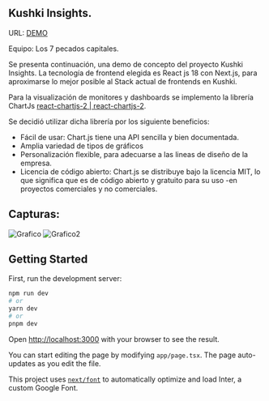 ## Kushki Insights.
URL: [DEMO](http://kushki-analytics-front.s3-website-us-east-1.amazonaws.com/)

Equipo: Los 7 pecados capitales.

Se presenta continuación, una demo de concepto del proyecto Kushki Insights.
La tecnología de frontend elegida es React js 18 con  Next.js, para aproximarse lo mejor posible al Stack actual de frontends en Kushki. 

Para la visualización de monitores y dashboards se implemento la librería ChartJs [react-chartjs-2 | react-chartjs-2](https://react-chartjs-2.js.org/).

Se decidió utilizar dicha librería por los siguiente beneficios:

- Fácil de usar: Chart.js tiene una API sencilla y bien documentada.
- Amplia variedad de tipos de gráficos
- Personalización flexible, para adecuarse a las lineas de diseño de la empresa.
- Licencia de código abierto: Chart.js se distribuye bajo la licencia MIT, lo que significa que es de código abierto y gratuito para su uso -en proyectos comerciales y no comerciales.

## Capturas: 
![Grafico](https://kushki-analytics-front.s3.amazonaws.com/CAPTURAS/Bar.png)
![Grafico2](https://kushki-analytics-front.s3.amazonaws.com/CAPTURAS/Doughnut.png)

## Getting Started

First, run the development server:

```bash
npm run dev
# or
yarn dev
# or
pnpm dev
```

Open [http://localhost:3000](http://localhost:3000) with your browser to see the result.

You can start editing the page by modifying `app/page.tsx`. The page auto-updates as you edit the file.

This project uses [`next/font`](https://nextjs.org/docs/basic-features/font-optimization) to automatically optimize and load Inter, a custom Google Font.
